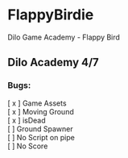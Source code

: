 # FlappyBirdie
Dilo Game Academy - Flappy Bird

## Dilo Academy 4/7  

### Bugs: ###
[ x ] Game Assets  
[ x ] Moving Ground  
[ x ] isDead  
[ ] Ground Spawner  
[ ] No Script on pipe  
[ ] No Score
